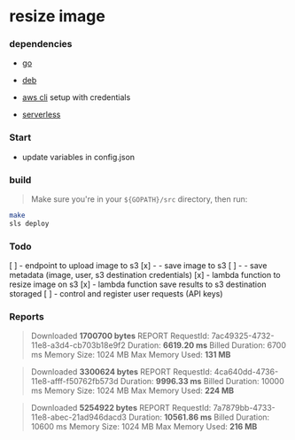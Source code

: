 # resize image

### dependencies


- [go](https://golang.org/)

- [deb](https://github.com/golang/dep)

- [aws cli]() setup with credentials

- [serverless](https://serverless.com/blog/framework-example-golang-lambda-support/)

### Start

- update variables in config.json

### build
> Make sure you're in your ```${GOPATH}/src``` directory, then run:

```bash
make
sls deploy
```

### Todo

[ ] - endpoint to upload image to s3
[x] - - save image to s3
[ ] - - save metadata (image, user, s3 destination credentials)
[x] - lambda function to resize image on s3
[x] - lambda function save results to s3 destination storaged 
[ ] - control and register user requests (API keys)

### Reports
>Downloaded **1700700 bytes**
REPORT RequestId: 7ac49325-4732-11e8-a3d4-cb703b18e9f2	Duration: **6619.20 ms**	Billed Duration: 6700 ms 	Memory Size: 1024 MB	Max Memory Used: **131 MB**

>Downloaded **3300624 bytes**
REPORT RequestId: 4ca640dd-4736-11e8-afff-f50762fb573d	Duration: **9996.33 ms**	Billed Duration: 10000 ms 	Memory Size: 1024 MB	Max Memory Used: **224 MB**

>Downloaded **5254922 bytes**
REPORT RequestId: 7a7879bb-4733-11e8-abec-21ad946dacd3	Duration: **10561.86 ms**	Billed Duration: 10600 ms 	Memory Size: 1024 MB	Max Memory Used: **216 MB**

